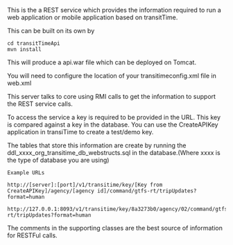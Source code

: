 This is the a REST service which provides the information required to run a web application or mobile application based on transitTime.

This can be built on its own by 
```
cd transitTimeApi
mvn install
```

This will produce a api.war file which can be deployed on Tomcat. 

You will need to configure the location of your transitimeconfig.xml file in web.xml

This server talks to core using RMI calls to get the information to support the REST service calls.

To access the service a key is required to be provided in the URL. This key is compared against a key in the database. You can use the CreateAPIKey application in transiTime to create a test/demo key.

The tables that store this information are create by running the ddl_xxxx_org_transitime_db_webstructs.sql in the database.(Where xxxx is the type of database you are using)
```
Example URLs

http://[server]:[port]/v1/transitime/key/[Key from CreateAPIKey]/agency/[agency id]/command/gtfs-rt/tripUpdates?format=human

http://127.0.0.1:8093/v1/transitime/key/8a3273b0/agency/02/command/gtfs-rt/tripUpdates?format=human
```
The comments in the supporting classes are the best source of information for RESTFul calls.
